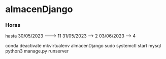 # almacenDjango
### Horas ###
hasta 30/05/2023 ---> 11
31/05/2023 --> 2
03/06/2023 --> 4

conda deactivate
mkvirtualenv almacenDjango
sudo systemctl start mysql
python3 manage.py runserver


